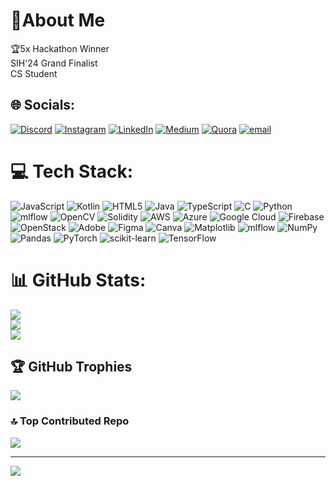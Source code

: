 # 🔵About Me
🏆5x Hackathon Winner<br>SIH'24 Grand Finalist<br>CS Student


## 🌐 Socials:
[![Discord](https://img.shields.io/badge/Discord-%237289DA.svg?logo=discord&logoColor=white)](https://discord.gg/https://discord.gg/Gdt6nsBT) [![Instagram](https://img.shields.io/badge/Instagram-%23E4405F.svg?logo=Instagram&logoColor=white)](https://instagram.com/yourswaseeem) [![LinkedIn](https://img.shields.io/badge/LinkedIn-%230077B5.svg?logo=linkedin&logoColor=white)](https://linkedin.com/in/mohammed1waseemuddin) [![Medium](https://img.shields.io/badge/Medium-12100E?logo=medium&logoColor=white)](https://medium.com/@@procarx911) [![Quora](https://img.shields.io/badge/Quora-%23B92B27.svg?logo=Quora&logoColor=white)](https://quora.com/profile/PRO-CAR-1) [![email](https://img.shields.io/badge/Email-D14836?logo=gmail&logoColor=white)](mailto:procarx911@gmail.com) 

# 💻 Tech Stack:
![JavaScript](https://img.shields.io/badge/javascript-%23323330.svg?style=plastic&logo=javascript&logoColor=%23F7DF1E) ![Kotlin](https://img.shields.io/badge/kotlin-%237F52FF.svg?style=plastic&logo=kotlin&logoColor=white) ![HTML5](https://img.shields.io/badge/html5-%23E34F26.svg?style=plastic&logo=html5&logoColor=white) ![Java](https://img.shields.io/badge/java-%23ED8B00.svg?style=plastic&logo=openjdk&logoColor=white) ![TypeScript](https://img.shields.io/badge/typescript-%23007ACC.svg?style=plastic&logo=typescript&logoColor=white) ![C](https://img.shields.io/badge/c-%2300599C.svg?style=plastic&logo=c&logoColor=white) ![Python](https://img.shields.io/badge/python-3670A0?style=plastic&logo=python&logoColor=ffdd54) ![mlflow](https://img.shields.io/badge/mlflow-%23d9ead3.svg?style=plastic&logo=numpy&logoColor=blue) ![OpenCV](https://img.shields.io/badge/opencv-%23white.svg?style=plastic&logo=opencv&logoColor=white) ![Solidity](https://img.shields.io/badge/Solidity-%23363636.svg?style=plastic&logo=solidity&logoColor=white) ![AWS](https://img.shields.io/badge/AWS-%23FF9900.svg?style=plastic&logo=amazon-aws&logoColor=white) ![Azure](https://img.shields.io/badge/azure-%230072C6.svg?style=plastic&logo=microsoftazure&logoColor=white) ![Google Cloud](https://img.shields.io/badge/GoogleCloud-%234285F4.svg?style=plastic&logo=google-cloud&logoColor=white) ![Firebase](https://img.shields.io/badge/firebase-%23039BE5.svg?style=plastic&logo=firebase) ![OpenStack](https://img.shields.io/badge/Openstack-%23f01742.svg?style=plastic&logo=openstack&logoColor=white) ![Adobe](https://img.shields.io/badge/adobe-%23FF0000.svg?style=plastic&logo=adobe&logoColor=white) ![Figma](https://img.shields.io/badge/figma-%23F24E1E.svg?style=plastic&logo=figma&logoColor=white) ![Canva](https://img.shields.io/badge/Canva-%2300C4CC.svg?style=plastic&logo=Canva&logoColor=white) ![Matplotlib](https://img.shields.io/badge/Matplotlib-%23ffffff.svg?style=plastic&logo=Matplotlib&logoColor=black) ![mlflow](https://img.shields.io/badge/mlflow-%23d9ead3.svg?style=plastic&logo=numpy&logoColor=blue) ![NumPy](https://img.shields.io/badge/numpy-%23013243.svg?style=plastic&logo=numpy&logoColor=white) ![Pandas](https://img.shields.io/badge/pandas-%23150458.svg?style=plastic&logo=pandas&logoColor=white) ![PyTorch](https://img.shields.io/badge/PyTorch-%23EE4C2C.svg?style=plastic&logo=PyTorch&logoColor=white) ![scikit-learn](https://img.shields.io/badge/scikit--learn-%23F7931E.svg?style=plastic&logo=scikit-learn&logoColor=white) ![TensorFlow](https://img.shields.io/badge/TensorFlow-%23FF6F00.svg?style=plastic&logo=TensorFlow&logoColor=white)
# 📊 GitHub Stats:
![](https://github-readme-stats.vercel.app/api?username=waseem-srt&theme=ambient_gradient&hide_border=false&include_all_commits=true&count_private=false)<br/>
![](https://nirzak-streak-stats.vercel.app/?user=waseem-srt&theme=ambient_gradient&hide_border=false)<br/>
![](https://github-readme-stats.vercel.app/api/top-langs/?username=waseem-srt&theme=ambient_gradient&hide_border=false&include_all_commits=true&count_private=false&layout=compact)

## 🏆 GitHub Trophies
![](https://github-profile-trophy.vercel.app/?username=waseem-srt&theme=rose&no-frame=true&no-bg=false&margin-w=4)

### 🔝 Top Contributed Repo
![](https://github-contributor-stats.vercel.app/api?username=waseem-srt&limit=5&theme=ambient_gradient&combine_all_yearly_contributions=true)

---
[![](https://visitcount.itsvg.in/api?id=waseem-srt&icon=5&color=5)](https://visitcount.itsvg.in)

<!-- Proudly created with GPRM ( https://gprm.itsvg.in ) -->
